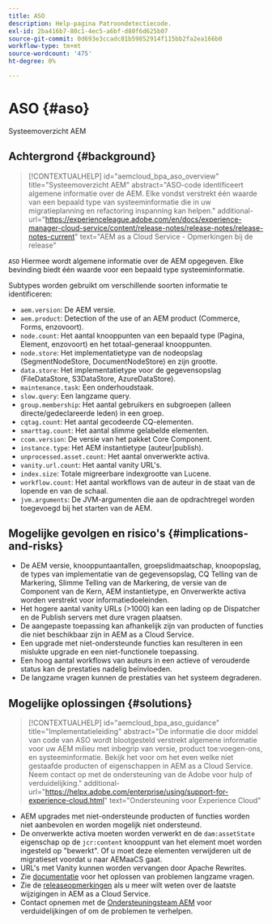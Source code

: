 ```yaml
---
title: ASO
description: Help-pagina Patroondetectiecode.
exl-id: 2ba416b7-80c1-4ec5-a6bf-d80f6d625b07
source-git-commit: 0d693e3ccadc81b59852914f115bb2fa2ea166b0
workflow-type: tm+mt
source-wordcount: '475'
ht-degree: 0%

---
```


# ASO {#aso}

Systeemoverzicht AEM

## Achtergrond {#background}

>[!CONTEXTUALHELP]
>id="aemcloud_bpa_aso_overview"
>title="Systeemoverzicht AEM"
>abstract="ASO-code identificeert algemene informatie over de AEM. Elke vondst verstrekt één waarde van een bepaald type van systeeminformatie die in uw migratieplanning en refactoring inspanning kan helpen."
>additional-url="https://experienceleague.adobe.com/en/docs/experience-manager-cloud-service/content/release-notes/release-notes/release-notes-current" text="AEM as a Cloud Service - Opmerkingen bij de release"

`ASO` Hiermee wordt algemene informatie over de AEM opgegeven. Elke bevinding biedt één waarde voor een bepaald type systeeminformatie.

Subtypes worden gebruikt om verschillende soorten informatie te identificeren:

* `aem.version`: De AEM versie.
* `aem.product`: Detection of the use of an AEM product (Commerce, Forms, enzovoort).
* `node.count`: Het aantal knooppunten van een bepaald type (Pagina, Element, enzovoort) en het totaal-generaal knooppunten.
* `node.store`: Het implementatietype van de nodeopslag (SegmentNodeStore, DocumentNodeStore) en zijn grootte.
* `data.store`: Het implementatietype voor de gegevensopslag (FileDataStore, S3DataStore, AzureDataStore).
* `maintenance.task`: Een onderhoudstaak.
* `slow.query`: Een langzame query.
* `group.membership`: Het aantal gebruikers en subgroepen (alleen directe/gedeclareerde leden) in een groep.
* `cqtag.count`: Het aantal gecodeerde CQ-elementen.
* `smarttag.count`: Het aantal slimme gelabelde elementen.
* `ccom.version`: De versie van het pakket Core Component.
* `instance.type`: Het AEM instantietype (auteur|publish).
* `unprocessed.asset.count`: Het aantal onverwerkte activa.
* `vanity.url.count`: Het aantal vanity URL&#39;s.
* `index.size`: Totale migreerbare indexgrootte van Lucene.
* `workflow.count`: Het aantal workflows van de auteur in de staat van de lopende en van de schaal.
* `jvm.arguments`: De JVM-argumenten die aan de opdrachtregel worden toegevoegd bij het starten van de AEM.

## Mogelijke gevolgen en risico&#39;s {#implications-and-risks}

* De AEM versie, knooppuntaantallen, groepslidmaatschap, knoopopslag, de types van implementatie van de gegevensopslag, CQ Telling van de Markering, Slimme Telling van de Markering, de versie van de Component van de Kern, AEM instantietype, en Onverwerkte activa worden verstrekt voor informatiedoeleinden.
* Het hogere aantal vanity URLs (>1000) kan een lading op de Dispatcher en de Publish servers met dure vragen plaatsen.
* De aangepaste toepassing kan afhankelijk zijn van producten of functies die niet beschikbaar zijn in AEM as a Cloud Service.
* Een upgrade met niet-ondersteunde functies kan resulteren in een mislukte upgrade en een niet-functionele toepassing.
* Een hoog aantal workflows van auteurs in een actieve of verouderde status kan de prestaties nadelig beïnvloeden.
* De langzame vragen kunnen de prestaties van het systeem degraderen.

## Mogelijke oplossingen {#solutions}

>[!CONTEXTUALHELP]
>id="aemcloud_bpa_aso_guidance"
>title="Implementatieleiding"
>abstract="De informatie die door middel van code van ASO wordt blootgesteld verstrekt algemene informatie voor uw AEM milieu met inbegrip van versie, product toe:voegen-ons, en systeeminformatie. Bekijk het voor om het even welke niet gestaafde producten of eigenschappen in AEM as a Cloud Service. Neem contact op met de ondersteuning van de Adobe voor hulp of verduidelijking."
>additional-url="https://helpx.adobe.com/enterprise/using/support-for-experience-cloud.html" text="Ondersteuning voor Experience Cloud"

* AEM upgrades met niet-ondersteunde producten of functies worden niet aanbevolen en worden mogelijk niet ondersteund.
* De onverwerkte activa moeten worden verwerkt en de `dam:assetState` eigenschap op de `jcr:content` knooppunt van het element moet worden ingesteld op &quot;bewerkt&quot;. Of u moet deze elementen verwijderen uit de migratieset voordat u naar AEMaaCS gaat.
* URL&#39;s met Vanity kunnen worden vervangen door Apache Rewrites.
* Zie [documentatie](https://experienceleague.adobe.com/en/docs/experience-manager-65/content/implementing/developing/bestpractices/troubleshooting-slow-queries) voor het oplossen van problemen langzame vragen.
* Zie de [releaseopmerkingen](https://experienceleague.adobe.com/en/docs/experience-manager-cloud-service/content/release-notes/release-notes/release-notes-current) als u meer wilt weten over de laatste wijzigingen in AEM as a Cloud Service.
* Contact opnemen met de [Ondersteuningsteam AEM](https://helpx.adobe.com/enterprise/using/support-for-experience-cloud.html) voor verduidelijkingen of om de problemen te verhelpen.
